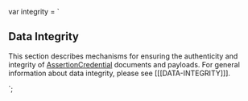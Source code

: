 var integrity = `

## Data Integrity

This section describes mechanisms for ensuring the authenticity and integrity of [AssertionCredential](#org.1edtech.ob.v3p0.assertioncredential.class) documents and payloads. For general information about data integrity, please see [[[DATA-INTEGRITY]]].

`;
